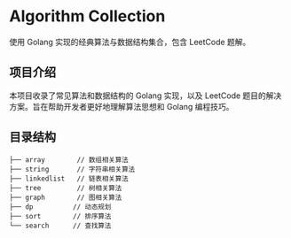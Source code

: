 # Algorithm Collection

使用 Golang 实现的经典算法与数据结构集合，包含 LeetCode 题解。

## 项目介绍

本项目收录了常见算法和数据结构的 Golang 实现，以及 LeetCode 题目的解决方案。旨在帮助开发者更好地理解算法思想和 Golang 编程技巧。

## 目录结构

```plaintext
├── array        // 数组相关算法
├── string       // 字符串相关算法
├── linkedlist   // 链表相关算法
├── tree         // 树相关算法
├── graph        // 图相关算法
├── dp          // 动态规划
├── sort        // 排序算法
└── search      // 查找算法
```

